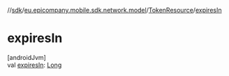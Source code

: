 //[sdk](../../../index.md)/[eu.epicompany.mobile.sdk.network.model](../index.md)/[TokenResource](index.md)/[expiresIn](expires-in.md)

# expiresIn

[androidJvm]\
val [expiresIn](expires-in.md): [Long](https://kotlinlang.org/api/latest/jvm/stdlib/kotlin/-long/index.html)
